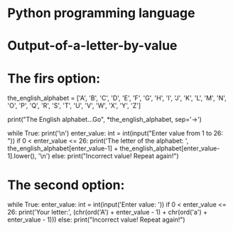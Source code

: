 # Python programming language
# Output-of-a-letter-by-value
# The firs option:
the_english_alphabet = ['A', 'B', 'C', 'D', 'E', 'F', 'G',
                        'H', 'I', 'J', 'K', 'L', 'M', 'N',
                        'O', 'P', 'Q', 'R', 'S', 'T', 'U',
                        'V', 'W', 'X', 'Y', 'Z']

print("The English alphabet...Go", *the_english_alphabet, sep='->')

while True:
    print('\n')
    enter_value: int = int(input("Enter value from 1 to 26: "))
    if 0 < enter_value <= 26:
        print('The letter of the alphabet: ',
              the_english_alphabet[enter_value-1] +
              the_english_alphabet[enter_value-1].lower(), '\n')
    else:
        print("Incorrect value! Repeat again!")

# The second option:
while True:
    enter_value: int = int(input('Enter value: '))
    if 0 < enter_value <= 26:
        print('Your letter:', (chr(ord('A') + enter_value - 1) +
                               chr(ord('a') + enter_value - 1)))
    else:
        print("Incorrect value! Repeat again!")
